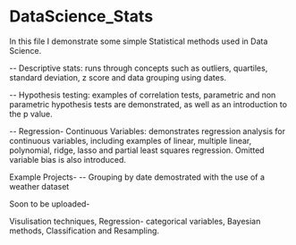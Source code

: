 # DataScience_Stats

In this file I demonstrate some simple Statistical methods used in Data Science. 

-- Descriptive stats: runs through concepts such as outliers, quartiles, standard deviation, z score and data grouping using dates.

-- Hypothesis testing:  examples of correlation tests, parametric and non parametric hypothesis tests are demonstrated, as well as an introduction to the p value.

-- Regression- Continuous Variables: demonstrates regression analysis for continuous variables, including examples of linear, multiple linear, polynomial, ridge, lasso and partial least squares regression. Omitted variable bias is also introduced. 


Example Projects-
-- Grouping by date demostrated with the use of a weather dataset


Soon to be uploaded-

Visulisation techniques, Regression- categorical variables, Bayesian methods, Classification and Resampling.
